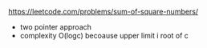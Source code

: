 https://leetcode.com/problems/sum-of-square-numbers/

- two pointer approach
- complexity O(logc) becoause upper limit i root of c